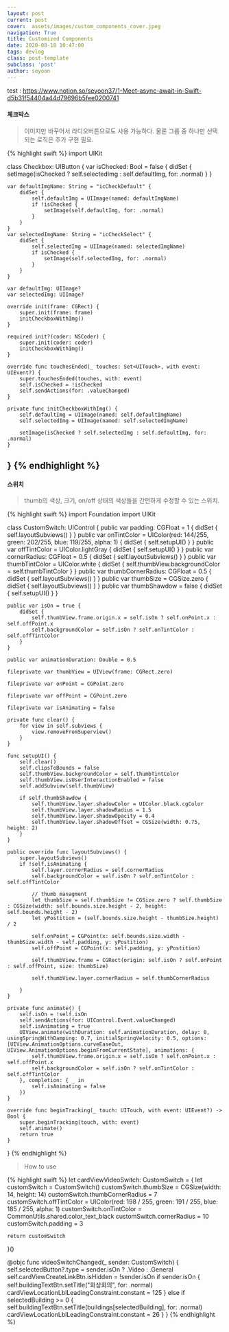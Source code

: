 ```yaml
---
layout: post
current: post
cover:  assets/images/custom_components_cover.jpeg
navigation: True
title: Customized Components
date: 2020-08-18 10:47:00
tags: devlog
class: post-template
subclass: 'post'
author: seyoon
---
```

test : https://www.notion.so/seyoon37/1-Meet-async-await-in-Swift-d5b31f54404a44d79696b5fee0200741

#### 체크박스

> 이미지만 바꾸어서 라디오버튼으로도 사용 가능하다. 물론 그룹 중 하나만 선택되는 로직은 추가 구현 필요.

{% highlight swift %}
import UIKit

class Checkbox: UIButton {
    var isChecked: Bool = false {
        didSet {
            setImage(isChecked ? self.selectedImg : self.defaultImg, for: .normal)
        }
    }

    var defaultImgName: String = "icCheckDefault" {
        didSet {
            self.defaultImg = UIImage(named: defaultImgName)
            if !isChecked {
                setImage(self.defaultImg, for: .normal)
            }
        }
    }
    var selectedImgName: String = "icCheckSelect" {
        didSet {
            self.selectedImg = UIImage(named: selectedImgName)
            if isChecked {
                setImage(self.selectedImg, for: .normal)
            }
        }
    }

    var defaultImg: UIImage?
    var selectedImg: UIImage?

    override init(frame: CGRect) {
        super.init(frame: frame)
        initCheckboxWithImg()
    }

    required init?(coder: NSCoder) {
        super.init(coder: coder)
        initCheckboxWithImg()
    }

    override func touchesEnded(_ touches: Set<UITouch>, with event: UIEvent?) {
        super.touchesEnded(touches, with: event)
        self.isChecked = !isChecked
        self.sendActions(for: .valueChanged)
    }

    private func initCheckboxWithImg() {
        self.defaultImg = UIImage(named: self.defaultImgName)
        self.selectedImg = UIImage(named: self.selectedImgName)

        setImage(isChecked ? self.selectedImg : self.defaultImg, for: .normal)
    }
}
{% endhighlight %}
---
#### 스위치

> thumb의 색상, 크기, on/off 상태의 색상들을 간편하게 수정할 수 있는 스위치.

{% highlight swift %}
import Foundation
import UIKit

class CustomSwitch: UIControl {
    public var padding: CGFloat = 1 {
        didSet {
            self.layoutSubviews()
        }
    }
    public var onTintColor = UIColor(red: 144/255, green: 202/255, blue: 119/255, alpha: 1) {
        didSet {
            self.setupUI()
        }
    }
    public var offTintColor = UIColor.lightGray {
        didSet {
            self.setupUI()
        }
    }
    public var cornerRadius: CGFloat = 0.5 {
        didSet {
            self.layoutSubviews()
        }
    }
    public var thumbTintColor = UIColor.white {
        didSet {
            self.thumbView.backgroundColor = self.thumbTintColor
        }
    }
    public var thumbCornerRadius: CGFloat = 0.5 {
        didSet {
            self.layoutSubviews()
        }
    }
    public var thumbSize = CGSize.zero {
        didSet {
            self.layoutSubviews()
        }
    }
    public var thumbShawdow = false {
        didSet {
            self.setupUI()
        }
    }

    public var isOn = true {
        didSet {
            self.thumbView.frame.origin.x = self.isOn ? self.onPoint.x : self.offPoint.x
            self.backgroundColor = self.isOn ? self.onTintColor : self.offTintColor
        }
    }

    public var animationDuration: Double = 0.5

    fileprivate var thumbView = UIView(frame: CGRect.zero)

    fileprivate var onPoint = CGPoint.zero

    fileprivate var offPoint = CGPoint.zero

    fileprivate var isAnimating = false

    private func clear() {
        for view in self.subviews {
            view.removeFromSuperview()
        }
    }

    func setupUI() {
        self.clear()
        self.clipsToBounds = false
        self.thumbView.backgroundColor = self.thumbTintColor
        self.thumbView.isUserInteractionEnabled = false
        self.addSubview(self.thumbView)

        if self.thumbShawdow {
            self.thumbView.layer.shadowColor = UIColor.black.cgColor
            self.thumbView.layer.shadowRadius = 1.5
            self.thumbView.layer.shadowOpacity = 0.4
            self.thumbView.layer.shadowOffset = CGSize(width: 0.75, height: 2)
        }
    }

    public override func layoutSubviews() {
        super.layoutSubviews()
        if !self.isAnimating {
            self.layer.cornerRadius = self.cornerRadius
            self.backgroundColor = self.isOn ? self.onTintColor : self.offTintColor

            // thumb managment
            let thumbSize = self.thumbSize != CGSize.zero ? self.thumbSize : CGSize(width: self.bounds.size.height - 2, height: self.bounds.height - 2)
            let yPostition = (self.bounds.size.height - thumbSize.height) / 2

            self.onPoint = CGPoint(x: self.bounds.size.width - thumbSize.width - self.padding, y: yPostition)
            self.offPoint = CGPoint(x: self.padding, y: yPostition)

            self.thumbView.frame = CGRect(origin: self.isOn ? self.onPoint : self.offPoint, size: thumbSize)

            self.thumbView.layer.cornerRadius = self.thumbCornerRadius

        }
    }

    private func animate() {
        self.isOn = !self.isOn
        self.sendActions(for: UIControl.Event.valueChanged)
        self.isAnimating = true
        UIView.animate(withDuration: self.animationDuration, delay: 0, usingSpringWithDamping: 0.7, initialSpringVelocity: 0.5, options: [UIView.AnimationOptions.curveEaseOut, UIView.AnimationOptions.beginFromCurrentState], animations: {
            self.thumbView.frame.origin.x = self.isOn ? self.onPoint.x : self.offPoint.x
            self.backgroundColor = self.isOn ? self.onTintColor : self.offTintColor
        }, completion: { _ in
            self.isAnimating = false
        })
    }

    override func beginTracking(_ touch: UITouch, with event: UIEvent?) -> Bool {
        super.beginTracking(touch, with: event)
        self.animate()
        return true
    }
}
{% endhighlight %}


> How to use

{% highlight swift %}
let cardViewVideoSwitch: CustomSwitch =  {
    let customSwitch = CustomSwitch()
    customSwitch.thumbSize = CGSize(width: 14, height: 14)
    customSwitch.thumbCornerRadius = 7
    customSwitch.offTintColor = UIColor(red: 198 / 255, green: 191 / 255, blue: 185 / 255, alpha: 1)
    customSwitch.onTintColor = CommonUtils.shared.color_text_black
    customSwitch.cornerRadius = 10
    customSwitch.padding = 3

    return customSwitch
}()

@objc func videoSwitchChanged(_ sender: CustomSwitch) {
    self.selectedButton?.type = sender.isOn ? .Video : .General
    self.cardViewCreateLinkBtn.isHidden = !sender.isOn
    if sender.isOn {
        self.buildingTextBtn.setTitle("화상회의", for: .normal)
        cardViewLocationLblLeadingConstraint.constant = 125
    } else if selectedBuilding >= 0 {
        self.buildingTextBtn.setTitle(buildings[selectedBuilding], for: .normal)
        cardViewLocationLblLeadingConstraint.constant = 26
    }
}
{% endhighlight %}
